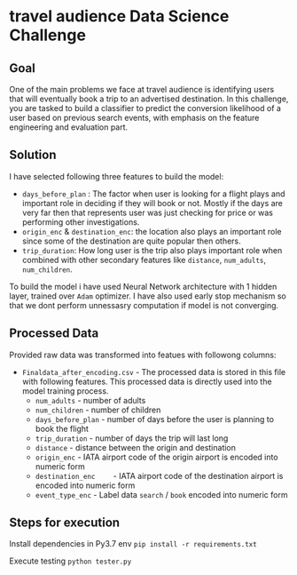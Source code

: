 # travel audience Data Science Challenge

## Goal

One of the main problems we face at travel audience is identifying users that will eventually book a trip to an advertised destination. In this challenge, you are tasked to build a classifier to predict the conversion likelihood of a user based on previous search events, with emphasis on the feature engineering and evaluation part.


## Solution
I have selected following three features to build the model:

* `days_before_plan` : The factor when user is looking for a flight plays and important role in deciding if they will book or not. Mostly if the days are very far then that represents user was just checking for price or was performing other investigations.
* `origin_enc` & `destination_enc`: the location also plays an important role since some of the destination are quite popular then others.
* `trip_duration`: How long user is the trip also plays important role when combined with other secondary features like `distance`, `num_adults`, `num_children`.


To build the model i have used Neural Network architecture with 1 hidden layer, trained over `Adam` optimizer. I have also used early stop mechanism so that we dont perform unnessasry computation if model is not converging.

## Processed Data 

Provided raw data was transformed into featues with followong columns:

- `Finaldata_after_encoding.csv` - The processed data is stored in this file with following features. This processed data is directly used into the model training process.
  * `num_adults` - number of adults
  * `num_children` - number of children
  * `days_before_plan` - number of days before the user is planning to book the flight
  * `trip_duration` - number of days the trip will last long
  * `distance` -  distance between the origin and destination
  * `origin_enc` - IATA airport code of the origin airport is encoded into numeric form
  * `destination_enc	` - IATA airport code of the destination airport is encoded into numeric form
  * `event_type_enc` - Label data `search` / `book` encoded into numeric form

## Steps for execution
Install dependencies in Py3.7 env
 `pip install -r requirements.txt`

Execute testing
 `python tester.py`

